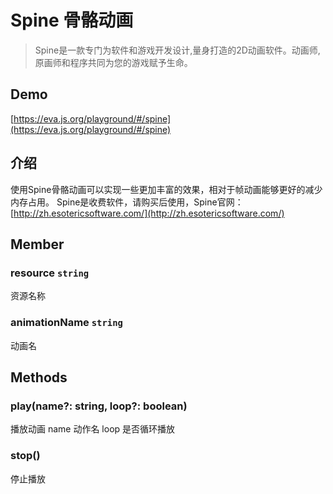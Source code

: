 # Spine 骨骼动画

> Spine是一款专门为软件和游戏开发设计,量身打造的2D动画软件。动画师,原画师和程序共同为您的游戏赋予生命。

## Demo
[https://eva.js.org/playground/#/spine](https://eva.js.org/playground/#/spine)


## 介绍
使用Spine骨骼动画可以实现一些更加丰富的效果，相对于帧动画能够更好的减少内存占用。
Spine是收费软件，请购买后使用，Spine官网：[http://zh.esotericsoftware.com/](http://zh.esotericsoftware.com/)


## Member
### resource `string` 
资源名称

### animationName `string` 
动画名




## Methods
### play(name?: string, loop?: boolean)
播放动画
name 动作名
loop 是否循环播放


### 
### stop()
停止播放
